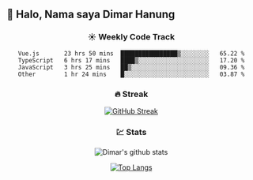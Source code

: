 ## 👋 Halo, Nama saya **Dimar Hanung**

<center>

### :sunny: Weekly Code Track
<!--START_SECTION:waka-->

```text
Vue.js       23 hrs 50 mins  ████████████████▒░░░░░░░░   65.22 %
TypeScript   6 hrs 17 mins   ████▒░░░░░░░░░░░░░░░░░░░░   17.20 %
JavaScript   3 hrs 25 mins   ██▒░░░░░░░░░░░░░░░░░░░░░░   09.36 %
Other        1 hr 24 mins    █░░░░░░░░░░░░░░░░░░░░░░░░   03.87 %
```

<!--END_SECTION:waka-->

### :fire: Streak

[![GitHub Streak](http://github-readme-streak-stats.herokuapp.com?user=dimar-hanung)](https://git.io/streak-stats)

### :chart: Stats

![Dimar's github stats](https://github-readme-stats.vercel.app/api?username=dimar-hanung&show_icons=true&theme=vue)

[![Top Langs](https://github-readme-stats.vercel.app/api/top-langs/?username=dimar-hanung)](#)

</center>
